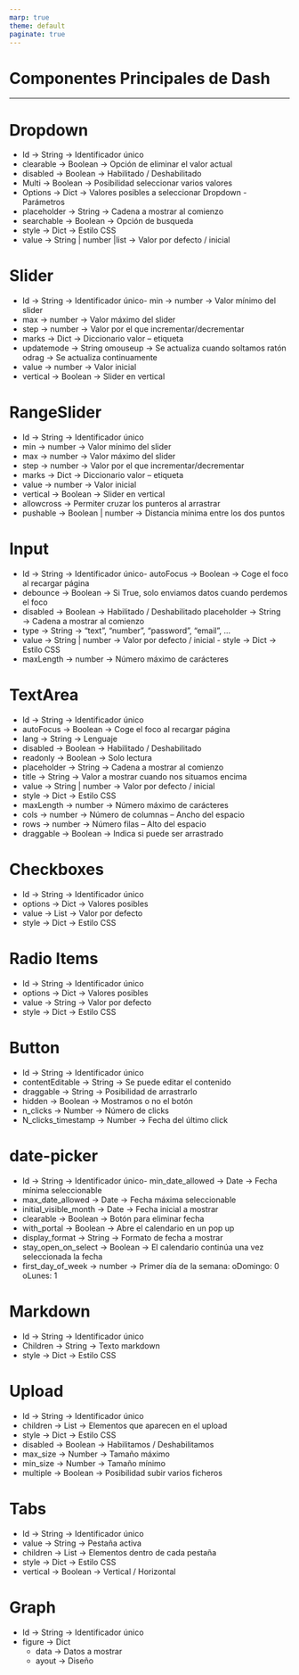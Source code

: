 ```yaml
---
marp: true
theme: default
paginate: true
---
```


# Componentes Principales de Dash

---

# Dropdown

- Id  → String  →  Identificador único
- clearable →  Boolean  →  Opción de eliminar el valor actual
- disabled →  Boolean  →  Habilitado / Deshabilitado 
- Multi →  Boolean  →  Posibilidad seleccionar varios valores
- Options →  Dict  →  Valores posibles a seleccionar Dropdown - Parámetros 
- placeholder  → String  →  Cadena a mostrar al comienzo
- searchable →  Boolean  →  Opción de busqueda 
- style →  Dict  →  Estilo CSS 
- value →  String | number |list  →  Valor por defecto / inicial 

# Slider
- Id  → String  →  Identificador único- min →  number  →  Valor mínimo del slider 
- max →  number  →  Valor máximo del slider
- step →  number  →  Valor por el que incrementar/decrementar 
- marks →  Dict  →  Diccionario valor – etiqueta
- updatemode  → String omouseup →  Se actualiza cuando soltamos ratón odrag  →  Se actualiza continuamente
- value →  number  →  Valor inicial 
- vertical →  Boolean  →  Slider en vertical



# RangeSlider
- Id  → String  →  Identificador único
- min →  number  →  Valor mínimo del slider 
- max →  number  →  Valor máximo del slider
- step →  number  →  Valor por el que incrementar/decrementar 
- marks →  Dict  →  Diccionario valor – etiqueta 
- value →  number  →  Valor inicial 
- vertical →  Boolean  →  Slider en vertical 
- allowcross →  Permiter cruzar los punteros al arrastrar
- pushable →  Boolean | number  →  Distancia mínima entre los dos puntos 




# Input
- Id  → String  →  Identificador único- autoFocus →  Boolean  →  Coge el foco al recargar página 
- debounce →  Boolean  →  Si True, solo enviamos datos cuando perdemos el foco
- disabled →  Boolean  →  Habilitado / Deshabilitado 
placeholder  → String  →  Cadena a mostrar al comienzo
- type  → String  → “text”, “number”, “password”, “email”, ...
- value →  String | number →  Valor por defecto / inicial - style →  Dict  →  Estilo CSS 
- maxLength →  number →  Número máximo de carácteres 


# TextArea
- Id  → String  →  Identificador único
- autoFocus →  Boolean  →  Coge el foco al recargar página 
- lang →  String  →  Lenguaje 
- disabled →  Boolean  →  Habilitado / Deshabilitado 
- readonly →  Boolean  →  Solo lectura
- placeholder  → String  →  Cadena a mostrar al comienzo
- title  → String  →  Valor a mostrar cuando nos situamos encima
- value →  String | number →  Valor por defecto / inicial
- style →  Dict  →  Estilo CSS
- maxLength →  number →  Número máximo de carácteres 
- cols  → number  →  Número de columnas – Ancho del espacio
- rows  → number  →  Número filas – Alto del espacio
- draggable →  Boolean  →  Indica  si puede ser arrastrado 

# Checkboxes
- Id  → String  →  Identificador único
- options →  Dict  →  Valores posibles  
- value →  List  →  Valor por defecto 
- style →  Dict  →  Estilo CSS 

# Radio Items
- Id  → String  →  Identificador único
- options →  Dict  →  Valores posibles  
- value →  String  →  Valor por defecto 
- style →  Dict  →  Estilo CSS

# Button
- Id  → String  →  Identificador único
- contentEditable →  String  →  Se puede editar el contenido
- draggable →  String  →  Posibilidad  de arrastrarlo
- hidden →  Boolean  →  Mostramos o no el botón 
- n_clicks →  Number  →  Número de clicks
- N_clicks_timestamp  →  Number  →  Fecha del último click 



# date-picker
- Id  → String  →  Identificador único- min_date_allowed →  Date  →  Fecha mínima seleccionable 
- max_date_allowed →  Date  →  Fecha máxima seleccionable
- initial_visible_month →  Date  →  Fecha inicial a mostrar 
- clearable →  Boolean  →  Botón para eliminar fecha 
- with_portal  → Boolean  →  Abre el calendario en un pop up
- display_format  →  String  →  Formato de fecha a mostrar 
- stay_open_on_select  →  Boolean  →  El calendario continúa una vez seleccionada la fecha
- first_day_of_week  → number  →  Primer día de la semana: oDomingo: 0 oLunes: 1

# Markdown
- Id  → String  →  Identificador único
- Children  → String  →  Texto markdown
- style →  Dict  →  Estilo CSS 


# Upload
- Id  → String  →  Identificador único
- children →  List  → Elementos que aparecen en el upload 
- style →  Dict  →  Estilo CSS 
- disabled →  Boolean  →  Habilitamos / Deshabilitamos 
- max_size →  Number  →  Tamaño máximo
- min_size  →  Number  →  Tamaño mínimo
- multiple  →  Boolean  →  Posibilidad  subir varios ficheros

# Tabs
- Id  → String  →  Identificador único
- value →  String  →  Pestaña activa 
- children →  List  →  Elementos dentro de cada pestaña
- style →  Dict  →  Estilo CSS
- vertical →  Boolean  →  Vertical / Horizontal 


# Graph
- Id  → String  →  Identificador único
- figure  →  Dict 
    - data  →  Datos a mostrar
    - ayout  →  Diseño 
